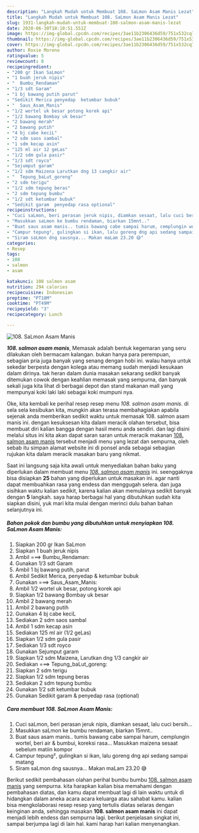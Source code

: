 ```yaml
---
description: "Langkah Mudah untuk Membuat 108. SaLmon Asam Manis Lezat"
title: "Langkah Mudah untuk Membuat 108. SaLmon Asam Manis Lezat"
slug: 1931-langkah-mudah-untuk-membuat-108-salmon-asam-manis-lezat
date: 2020-06-30T10:10:51.551Z
image: https://img-global.cpcdn.com/recipes/3ae11b2306436d59/751x532cq70/108-salmon-asam-manis-foto-resep-utama.jpg
thumbnail: https://img-global.cpcdn.com/recipes/3ae11b2306436d59/751x532cq70/108-salmon-asam-manis-foto-resep-utama.jpg
cover: https://img-global.cpcdn.com/recipes/3ae11b2306436d59/751x532cq70/108-salmon-asam-manis-foto-resep-utama.jpg
author: Roxie Moreno
ratingvalue: 5
reviewcount: 8
recipeingredient:
- "200 gr Ikan SaLmon"
- "1 buah jeruk nipis"
- "  Bumbu_Rendaman"
- "1/3 sdt Garam"
- "1 bj bawang putih parut"
- "Sedikit Merica penyedap  ketumbar bubuk"
- "  Saus_Asam_Manis"
- "1/2 wortel uk besar potong korek api"
- "1/2 bawang Bombay uk besar"
- "2 bawang merah"
- "2 bawang putih"
- "4 bj cabe keciL"
- "2 sdm saos sambal"
- "1 sdm kecap asin"
- "125 ml air 12 geLas"
- "1/2 sdm gula pasir"
- "1/3 sdt royco"
- "Sejumput garam"
- "1/2 sdm Maizena Larutkan dng 13 cangkir air"
- "  Tepung_baLut_goreng"
- "2 sdm terigu"
- "1/2 sdm tepung beras"
- "2 sdm tepung bumbu"
- "1/2 sdt ketumbar bubuk"
- "Sedikit garam  penyedap rasa optional"
recipeinstructions:
- "Cuci saLmon, beri perasan jeruk nipis, diamkan sesaat, lalu cuci bersih..."
- "Masukkan saLmon ke bumbu rendaman, biarkan 15mnt.."
- "Buat saus asam manis.. tumis bawang cabe sampai harum, cemplungin wortel, beri air &amp; bumbui, koreksi rasa... Masukkan maizena sesaat sebelum matiin kompor"
- "Campur tepung², gulingkan si ikan, lalu goreng dng api sedang sampai matang"
- "Siram saLmon dng sausnya... Makan maLam 23.20 😅"
categories:
- Resep
tags:
- 108
- salmon
- asam

katakunci: 108 salmon asam 
nutrition: 294 calories
recipecuisine: Indonesian
preptime: "PT10M"
cooktime: "PT49M"
recipeyield: "3"
recipecategory: Lunch

---
```



![108. SaLmon Asam Manis](https://img-global.cpcdn.com/recipes/3ae11b2306436d59/751x532cq70/108-salmon-asam-manis-foto-resep-utama.jpg)

<b><i>108. salmon asam manis</i></b>, Memasak adalah bentuk kegemaran yang seru dilakukan oleh bermacam kalangan. bukan hanya para perempuan, sebagian pria juga banyak yang senang dengan hobi ini. walau hanya untuk sekedar berpesta dengan kolega atau memang sudah menjadi kesukaan dalam dirinya. tak heran dalam dunia masakan sekarang sedikit banyak ditemukan cowok dengan keahlian memasak yang sempurna, dan banyak sekali juga kita lihat di berbagai depot dan stand makanan mall yang mempunyai koki laki laki sebagai koki mumpuni nya.



Oke, kita kembali ke perihal resep resep menu <i>108. salmon asam manis</i>. di sela sela kesibukan kita, mungkin akan terasa membahagiakan apabila sejenak anda memberikan sedikit waktu untuk memasak 108. salmon asam manis ini. dengan kesuksesan kita dalam meracik olahan tersebut, bisa membuat diri kalian bangga dengan hasil menu anda sendiri. dan lagi disini melalui situs ini kita akan dapat saran saran untuk meracik makanan <u>108. salmon asam manis</u> tersebut menjadi menu yang lezat dan sempurna, oleh sebab itu simpan alamat website ini di ponsel anda sebagai sebagian rujukan kita dalam meracik masakan baru yang nikmat.


Saat ini langsung saja kita awali untuk menyediakan bahan baku yang diperlukan dalam membuat menu <u><i>108. salmon asam manis</i></u> ini. seenggaknya bisa disiapkan <b>25</b> bahan yang diperlukan untuk masakan ini. agar nanti dapat membuahkan rasa yang endess dan menggugah selera. dan juga sisihkan waktu kalian sedikit, karena kalian akan memulainya sedikit banyak dengan <b>5</b> langkah. saya harap berbagai hal yang dibutuhkan sudah kita siapkan disini, yuk mari kita mulai dengan merinci dulu bahan bahan selanjutnya ini.

<!--inarticleads1-->

##### Bahan pokok dan bumbu yang dibutuhkan untuk menyiapkan 108. SaLmon Asam Manis:

1. Siapkan 200 gr Ikan SaLmon
1. Siapkan 1 buah jeruk nipis
1. Ambil  ===&gt; Bumbu_Rendaman:
1. Gunakan 1/3 sdt Garam
1. Ambil 1 bj bawang putih, parut
1. Ambil Sedikit Merica, penyedap &amp; ketumbar bubuk
1. Gunakan  ===&gt; Saus_Asam_Manis:
1. Ambil 1/2 wortel uk besar, potong korek api
1. Siapkan 1/2 bawang Bombay uk besar
1. Ambil 2 bawang merah
1. Ambil 2 bawang putih
1. Gunakan 4 bj cabe keciL
1. Sediakan 2 sdm saos sambal
1. Ambil 1 sdm kecap asin
1. Sediakan 125 ml air (1/2 geLas)
1. Siapkan 1/2 sdm gula pasir
1. Sediakan 1/3 sdt royco
1. Gunakan Sejumput garam
1. Siapkan 1/2 sdm Maizena, Larutkan dng 1/3 cangkir air
1. Sediakan  ===&gt; Tepung_baLut_goreng:
1. Siapkan 2 sdm terigu
1. Siapkan 1/2 sdm tepung beras
1. Sediakan 2 sdm tepung bumbu
1. Gunakan 1/2 sdt ketumbar bubuk
1. Gunakan Sedikit garam &amp; penyedap rasa (optional)




<!--inarticleads2-->

##### Cara membuat 108. SaLmon Asam Manis:

1. Cuci saLmon, beri perasan jeruk nipis, diamkan sesaat, lalu cuci bersih...
1. Masukkan saLmon ke bumbu rendaman, biarkan 15mnt..
1. Buat saus asam manis.. tumis bawang cabe sampai harum, cemplungin wortel, beri air &amp; bumbui, koreksi rasa... Masukkan maizena sesaat sebelum matiin kompor
1. Campur tepung², gulingkan si ikan, lalu goreng dng api sedang sampai matang
1. Siram saLmon dng sausnya... Makan maLam 23.20 😅




Berikut sedikit pembahasan olahan perihal bumbu bumbu <u>108. salmon asam manis</u> yang sempurna. kita harapkan kalian bisa memahami dengan pembahasan diatas, dan kamu dapat membuat lagi di lain waktu untuk di hidangkan dalam aneka acara acara keluarga atau sahabat kamu. kalian bisa mengkolaborasi resep resep yang tertulis diatas selaras dengan keinginan anda, sehingga masakan <b>108. salmon asam manis</b> ini dapat menjadi lebih endess dan sempurna lagi. berikut penjelasan singkat ini, sampai berjumpa lagi di lain hal. kami harap hari kalian menyenangkan.
